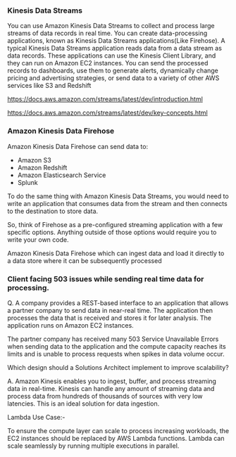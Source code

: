 ### Kinesis Data Streams

You can use Amazon Kinesis Data Streams to collect and process large streams of data records in real time. You can create data-processing applications, known as Kinesis Data Streams applications(Like Firehose). A typical Kinesis Data Streams application reads data from a data stream as data records. These applications can use the Kinesis Client Library, and they can run on Amazon EC2 instances. You can send the processed records to dashboards, use them to generate alerts, dynamically change pricing and advertising strategies, or send data to a variety of other AWS services like S3 and Redshift

https://docs.aws.amazon.com/streams/latest/dev/introduction.html


https://docs.aws.amazon.com/streams/latest/dev/key-concepts.html

### Amazon Kinesis Data Firehose 

Amazon Kinesis Data Firehose can send data to:

- Amazon S3
- Amazon Redshift
- Amazon Elasticsearch Service
- Splunk


To do the same thing with Amazon Kinesis Data Streams, you would need to write an application that consumes data from the stream and then connects to the destination to store data.


So, think of Firehose as a pre-configured streaming application with a few specific options. Anything outside of those options would require you to write your own code.


Amazon Kinesis Data Firehose which can ingest data and load it directly to a data store where it can be subsequently processed

### Client facing 503 issues while sending real time data for processing.

Q. A company provides a REST-based interface to an application that allows a partner company to send data in near-real time. The application then processes the data that is received and stores it for later analysis. The application runs on Amazon EC2 instances.

The partner company has received many 503 Service Unavailable Errors when sending data to the application and the compute capacity reaches its limits and is unable to process requests when spikes in data volume occur.

Which design should a Solutions Architect implement to improve scalability?

A. Amazon Kinesis enables you to ingest, buffer, and process streaming data in real-time. Kinesis can handle any amount of streaming data and process data from hundreds of thousands of sources with very low latencies. This is an ideal solution for data ingestion.

Lambda Use Case:-

To ensure the compute layer can scale to process increasing workloads, the EC2 instances should be replaced by AWS Lambda functions. Lambda can scale seamlessly by running multiple executions in parallel.
